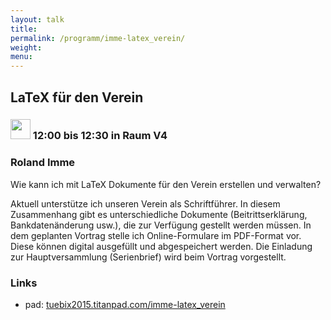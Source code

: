 ```yaml
---
layout: talk
title:
permalink: /programm/imme-latex_verein/
weight: 
menu:
---
```

## LaTeX&nbsp;für&nbsp;den&nbsp;Verein

### <img height = "32" src="../../images/talk.svg"> 12:00 bis 12:30 in Raum V4

### Roland&nbsp;Imme

Wie kann ich mit LaTeX Dokumente für den Verein erstellen und verwalten?

Aktuell unterstütze ich unseren Verein als Schriftführer.
In diesem Zusammenhang gibt es unterschiedliche Dokumente (Beitrittserklärung, Bankdatenänderung usw.), die zur Verfügung gestellt werden müssen.
In dem geplanten Vortrag stelle ich Online-Formulare im PDF-Format vor.
Diese können digital ausgefüllt und abgespeichert werden.
Die Einladung zur Hauptversammlung (Serienbrief) wird beim Vortrag vorgestellt.

### Links

- pad: <a href="https://tuebix2015.titanpad.com/imme-latex_verein" target="_blank">tuebix2015.titanpad.com/imme-latex_verein</a>
